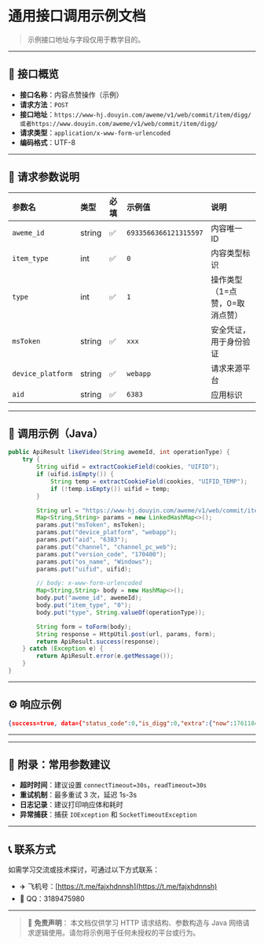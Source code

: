 # 通用接口调用示例文档
> 示例接口地址与字段仅用于教学目的。

---

## 📘 接口概览

* **接口名称**：内容点赞操作（示例）
* **请求方法**：`POST`
* **接口地址**：`https://www-hj.douyin.com/aweme/v1/web/commit/item/digg/ 或者https://www.douyin.com/aweme/v1/web/commit/item/digg/`
* **请求类型**：`application/x-www-form-urlencoded`
* **编码格式**：UTF-8

---

## 🧾 请求参数说明

| 参数名               | 类型     | 必填 | 示例值                   | 说明                |
| :---------------- | :----- | :- | :-------------------- | :---------------- |
| `aweme_id`        | string | ✅  | `6933566366121315597` | 内容唯一 ID           |
| `item_type`       | int    | ✅  | `0`                   | 内容类型标识            |
| `type`            | int    | ✅  | `1`                   | 操作类型（1=点赞，0=取消点赞） |
| `msToken`         | string | ✅  | `xxx`                 | 安全凭证，用于身份验证       |
| `device_platform` | string | ✅  | `webapp`              | 请求来源平台            |
| `aid`             | string | ✅  | `6383`                | 应用标识              |

---

## 🧠 调用示例（Java）

```java
public ApiResult likeVideo(String awemeId, int operationType) {
    try {
        String uifid = extractCookieField(cookies, "UIFID");
        if (uifid.isEmpty()) {
            String temp = extractCookieField(cookies, "UIFID_TEMP");
            if (!temp.isEmpty()) uifid = temp;
        }

        String url = "https://www-hj.douyin.com/aweme/v1/web/commit/item/digg/";
        Map<String,String> params = new LinkedHashMap<>();
        params.put("msToken", msToken);
        params.put("device_platform", "webapp");
        params.put("aid", "6383");
        params.put("channel", "channel_pc_web");
        params.put("version_code", "170400");
        params.put("os_name", "Windows");
        params.put("uifid", uifid);

        // body: x-www-form-urlencoded
        Map<String,String> body = new HashMap<>();
        body.put("aweme_id", awemeId);
        body.put("item_type", "0");
        body.put("type", String.valueOf(operationType));

        String form = toForm(body);
        String response = HttpUtil.post(url, params, form);
        return ApiResult.success(response);
    } catch (Exception e) {
        return ApiResult.error(e.getMessage());
    }
}
```

---

## ⚙️ 响应示例

```json
{success=true, data={"status_code":0,"is_digg":0,"extra":{"now":1761184547000,"fatal_item_ids":[],"logid":"2025102309554641B98F1FA272102D6966"},"log_pb":{"impr_id":"2025102309554641B98F1FA272102D6966"}}, message='点赞成功'}
```

---

---

## 🧩 附录：常用参数建议

* **超时时间**：建议设置 `connectTimeout=30s`，`readTimeout=30s`
* **重试机制**：最多重试 3 次，延迟 1s-3s
* **日志记录**：建议打印响应体和耗时
* **异常捕获**：捕获 `IOException` 和 `SocketTimeoutException`

---

## 📞 联系方式

如需学习交流或技术探讨，可通过以下方式联系：

* ✈️ 飞机号：[https://t.me/fajxhdnnsh](https://t.me/fajxhdnnsh)
* 💬 QQ：3189475980

---

> 📎 **免责声明**：
> 本文档仅供学习 HTTP 请求结构、参数构造与 Java 网络请求逻辑使用。请勿将示例用于任何未授权的平台或行为。
